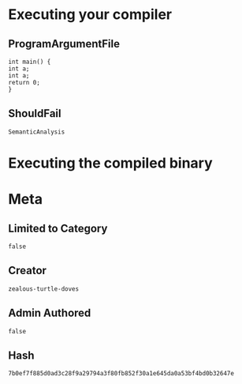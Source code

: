 # Executing your compiler

## ProgramArgumentFile

```
int main() {
int a;
int a;
return 0;
}
```

## ShouldFail

```
SemanticAnalysis
```

# Executing the compiled binary

# Meta

## Limited to Category

```
false
```

## Creator

```
zealous-turtle-doves
```

## Admin Authored

```
false
```

## Hash

```
7b0ef7f885d0ad3c28f9a29794a3f80fb852f30a1e645da0a53bf4bd0b32647e
```
